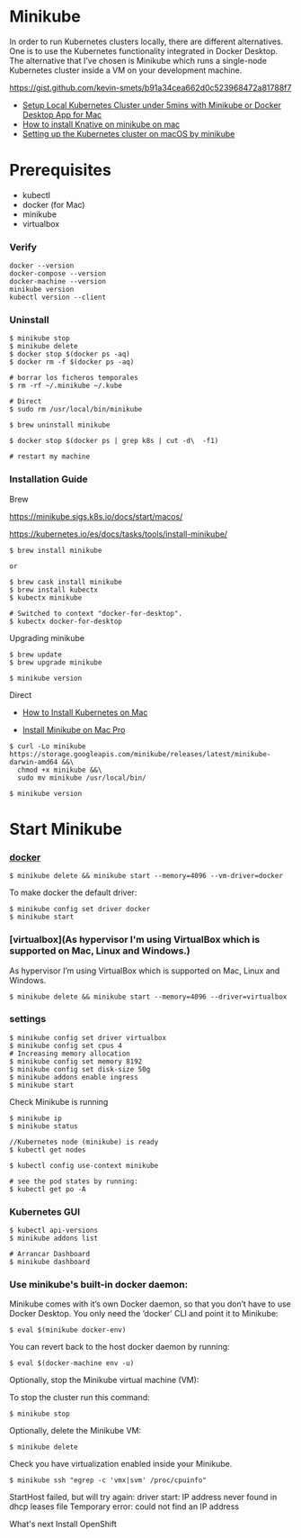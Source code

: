 # Minikube

In order to run Kubernetes clusters locally, there are different alternatives. One is to use the Kubernetes functionality integrated in Docker Desktop. The alternative that I’ve chosen is Minikube which runs a single-node Kubernetes cluster inside a VM on your development machine.

https://gist.github.com/kevin-smets/b91a34cea662d0c523968472a81788f7



- [Setup Local Kubernetes Cluster under 5mins with Minikube or Docker Desktop App for Mac](https://medium.com/swlh/setup-local-kubernetes-cluster-under-5mins-with-minikube-or-docker-desktop-app-for-mac-84bd5a8ab3d6)
- [How to install Knative on minikube on mac](https://medium.com/my-engineering-notes/how-to-install-knative-on-minikube-on-mac-3c550ac56da5)
- [Setting up the Kubernetes cluster on macOS by minikube](https://subscription.packtpub.com/book/virtualization_and_cloud/9781788837606/1/ch01lvl1sec13/setting-up-the-kubernetes-cluster-on-macos-by-minikube)

# Prerequisites

- kubectl
- docker (for Mac)
- minikube
- virtualbox

### Verify

```
docker --version                
docker-compose --version        
docker-machine --version        
minikube version                
kubectl version --client        
```

### Uninstall

```
$ minikube stop
$ minikube delete
$ docker stop $(docker ps -aq)
$ docker rm -f $(docker ps -aq)

# borrar los ficheros temporales
$ rm -rf ~/.minikube ~/.kube

# Direct
$ sudo rm /usr/local/bin/minikube

$ brew uninstall minikube

$ docker stop $(docker ps | grep k8s | cut -d\  -f1)

# restart my machine
```



### Installation Guide

Brew

https://minikube.sigs.k8s.io/docs/start/macos/

https://kubernetes.io/es/docs/tasks/tools/install-minikube/

```shell
$ brew install minikube

or 

$ brew cask install minikube
$ brew install kubectx
$ kubectx minikube

# Switched to context "docker-for-desktop".
$ kubectx docker-for-desktop
```

Upgrading minikube 

```shell
$ brew update
$ brew upgrade minikube

$ minikube version
```



Direct

- [How to Install Kubernetes on Mac](https://matthewpalmer.net/kubernetes-app-developer/articles/guide-install-kubernetes-mac.html)

- [Install Minikube on Mac Pro](https://zgljl2012.com/install-minikube-on-mac-pro/)

```
$ curl -Lo minikube https://storage.googleapis.com/minikube/releases/latest/minikube-darwin-amd64 &&\
  chmod +x minikube &&\
  sudo mv minikube /usr/local/bin/
 
$ minikube version
```

# Start Minikube

### [docker](https://minikube.sigs.k8s.io/docs/reference/drivers/docker/)

```shell
$ minikube delete && minikube start --memory=4096 --vm-driver=docker
```

To make docker the default driver:

```
$ minikube config set driver docker
$ minikube start
```

### [virtualbox](As hypervisor I'm using VirtualBox which is supported on Mac, Linux and Windows.)

As hypervisor I’m using VirtualBox which is supported on Mac, Linux and Windows.

```shell
$ minikube delete && minikube start --memory=4096 --driver=virtualbox
```

### settings

```shell
$ minikube config set driver virtualbox
$ minikube config set cpus 4
# Increasing memory allocation
$ minikube config set memory 8192
$ minikube config set disk-size 50g
$ minikube addons enable ingress 
$ minikube start
```

Check Minikube is running

```
$ minikube ip
$ minikube status

//Kubernetes node (minikube) is ready
$ kubectl get nodes

$ kubectl config use-context minikube

# see the pod states by running:
$ kubectl get po -A
```

### Kubernetes GUI

```
$ kubectl api-versions
$ minikube addons list

# Arrancar Dashboard
$ minikube dashboard
```

### Use minikube's built-in docker daemon:

Minikube comes with it’s own Docker daemon, so that you don’t have to use Docker Desktop. You only need the ‘docker’ CLI and point it to Minikube:

```shell
$ eval $(minikube docker-env)
```

You can revert back to the host docker daemon by running:

```shell
$ eval $(docker-machine env -u)
```



Optionally, stop the Minikube virtual machine (VM):

To stop the cluster run this command:

```
$ minikube stop
```

Optionally, delete the Minikube VM:

```
$ minikube delete
```

Check you have virtualization enabled inside your Minikube.

```
$ minikube ssh "egrep -c 'vmx|svm' /proc/cpuinfo"
```



StartHost failed, but will try again: driver start: IP address never found in dhcp leases file Temporary error: could not find an IP address



What's next
Install OpenShift